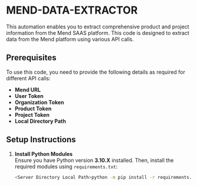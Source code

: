 # MEND-DATA-EXTRACTOR
This automation enables you to extract comprehensive product and project information from the Mend SAAS platform.
This code is designed to extract data from the Mend platform using various API calls.

## Prerequisites

To use this code, you need to provide the following details as required for different API calls:

- **Mend URL**  
- **User Token**  
- **Organization Token**  
- **Product Token**  
- **Project Token**  
- **Local Directory Path**  

## Setup Instructions

1. **Install Python Modules**  
   Ensure you have Python version **3.10.X** installed. Then, install the required modules using `requirements.txt`:

   ```bash
   <Server Directory Local Path>python -m pip install -r requirements.txt

